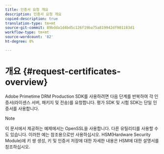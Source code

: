 ```yaml
---
title: 인증서 요청 개요
description: 인증서 요청 개요
copied-description: true
translation-type: tm+mt
source-git-commit: 89bdda1d4bd5c126f19ba75a819942df901183d1
workflow-type: tm+mt
source-wordcount: '82'
ht-degree: 0%

---
```



# 개요 {#request-certificates-overview}

Adobe Primetime DRM Production SDK를 사용하려면 다음 단계를 반복하여 각 인증서(라이센스 서버, 패키지 및 전송)를 요청합니다. 평가 SDK 및 시험 SDK는 단일 인증서를 사용합니다.

>[!NOTE]
>
>이 문서에서 제공하는 예제에서는 OpenSSL을 사용합니다. 다른 유틸리티를 사용할 수도 있습니다. 이러한 예는 참조용으로만 사용하십시오. HSM(Hardware Security Module)에 키 쌍 생성, 키 및 인증서 저장에 대한 자세한 내용은 HSM에 대한 설명서를 참조하십시오.